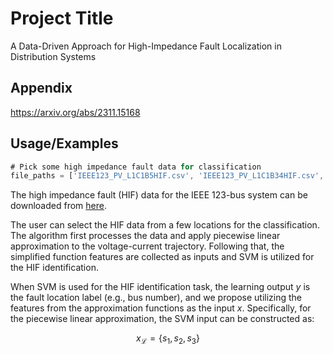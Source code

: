 
# Project Title

A Data-Driven Approach for High-Impedance Fault Localization in Distribution Systems


## Appendix

https://arxiv.org/abs/2311.15168


## Usage/Examples

```javascript
# Pick some high impedance fault data for classification
file_paths = ['IEEE123_PV_L1C1B5HIF.csv', 'IEEE123_PV_L1C1B34HIF.csv', 'IEEE123_PV_L1C1B45HIF.csv']
```

The high impedance fault (HIF) data for the IEEE 123-bus system can be downloaded from [here](https://github.com/yuqingdong0/Transient-Data-for-OEDI/tree/main/Simulation%20Data/IEEE%20123/Faults/High%20Impedance%20Fault). 

The user can select the HIF data from a few locations for the classification. The algorithm first processes the data and apply piecewise linear approximation to the voltage-current trajectory. Following that, the simplified function features are collected as inputs and SVM is utilized for the HIF identification.

When SVM is used for the HIF identification task, the learning output *y* is the fault location label (e.g., bus number), and we propose utilizing the features from the approximation functions as the input *x*. Specifically, for the piecewise linear approximation, the SVM input can be constructed as:

```math
x_{\mathcal{L}} = \{s_1, s_2, s_3\}


